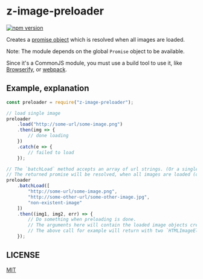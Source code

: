 # z-image-preloader

[![npm version](https://badge.fury.io/js/z-image-preloader.svg)](http://badge.fury.io/js/z-image-preloader)

Creates a [promise object](https://promisesaplus.com/) which is resolved when
all images are loaded.

Note: The module depends on the global `Promise` object to be available.

Since it's a CommonJS module, you must use a build tool to use it, like
[Browserify](http://browserify.org/), or [webpack](http://webpack.github.io/).

## Example, explanation

```js
const preloader = require("z-image-preloader");

// load single image
preloader
    .load("http://some-url/some-image.png")
    .then(img => {
        // done loading
    })
    .catch(e => {
        // failed to load
    });

// The `batchLoad` method accepts an array of url strings. (Or a single url.)
// The returned promise will be resolved, when all images are loaded (or failed to load)
preloader
    .batchLoad([
        "http://some-url/some-image.png",
        "http://some-other-url/some-other-image.jpg",
        "non-existent-image"
    ])
    .then((img1, img2, err) => {
        // Do something when preloading is done.
        // The arguments here will contain the loaded image objects created by `document.createElement('img')` and possible Error objects.
        // The above call for example will return with two `HTMLImageElement` and an `Error`.
    });
```

## LICENSE

[MIT](LICENSE)
